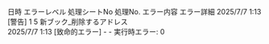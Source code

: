日時	エラーレベル	処理シートNo	処理No.	エラー内容	エラー詳細
2025/7/7 1:13	[警告]	1	5	新ブック_削除するアドレス	
2025/7/7 1:13	[致命的エラー]	-	-	実行時エラー: 0	
